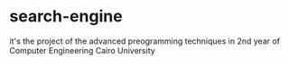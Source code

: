 # search-engine
it's the project of the advanced preogramming techniques in 2nd year of Computer Engineering Cairo University

